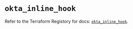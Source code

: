 # `okta_inline_hook`

Refer to the Terraform Registory for docs: [`okta_inline_hook`](https://registry.terraform.io/providers/okta/okta/4.2.0/docs/resources/inline_hook).
